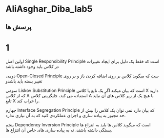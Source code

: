 # AliAsghar_Diba_lab5



## پرسش ها

# 1
اولین اصل Single Responsibility Principle است که فقط یک دلیل برای ایجاد تغییرات در کلاس باید وجود داشته باشد

دومی Open-Closed Principle ست که میگوید کلاس بر روی اضافه کردن باز و بر روی تغییر بسته باید باشدو


سومی Liskov Substitution Principle است که بیان میکند اگر یک تابع یا کلاس X دارید که از کلاس A استفاده می کند، جایگزینی کلاس A با هیچ یک از زیر کلاس های آن نباید تابع X را خراب کند.

چهارم Interface Segregation Principle که بیان دارد  نمی توان یک کلاس را بیش از حد  مجبور به پیاده سازی و اجرای عملکردی کنید که به آن نیازی ندارد.

پنجم  Dependency Inversion Principle است که میگوید کلاس ها باید به انتزاع ها بستگی داشته باشند، نه به پیاده سازی های خاص آن انتزاع ها.
